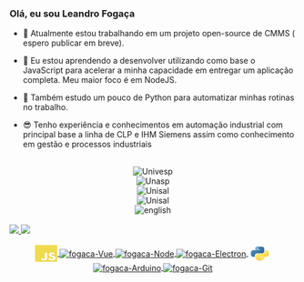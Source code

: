 ### Olá, eu sou Leandro Fogaça

- 🔭 Atualmente estou trabalhando em um projeto open-source de CMMS ( espero publicar em breve).

- 🌱 Eu estou aprendendo a desenvolver utilizando como base o JavaScript para acelerar a minha capacidade em entregar um aplicação completa. Meu maior foco é em NodeJS.

- 🌱 Também estudo um pouco de Python para automatizar minhas rotinas no trabalho.

- 😎 Tenho experiência e conhecimentos em automação industrial com principal base a linha de CLP e IHM Siemens assim como conhecimento em gestão e processos industriais

<br>

<div style="display: inline_block" align="center">

  <img align-content="center" alt="Univesp"  src="https://img.shields.io/badge/Engenharia%20da%20Computa%C3%A7%C3%A3o-UNIVESP-yellow">
<br>
  <img align-content="center" alt="Unasp"  src="https://img.shields.io/badge/Processos%20Gerenciais-UNASP-green">
<br>
  <img align-content="center" alt="Unisal"  src="https://img.shields.io/badge/Técnico%20em%20Mecatrônica-UNISAL-green">
<br>
  <img align-content="center" alt="Unisal"  src="https://img.shields.io/badge/Eletricista%20de%20Manutenção-SENAI-green">
<br>
  <img aling-content="center" alt="english" src="https://img.shields.io/badge/Inglês-Avançado-green">
<br>

</div>
</div>

<br>

<div align="center" style="display: inline; justify-content: space-around;">
  <a href="https://github.com/LeandroFogaca">
  <img height="180em" src="https://github-readme-stats.vercel.app/api?username=LeandroFogaca&show_icons=true&theme=dark&include_all_commits=true&count_private=true"/>
  <img height="180em" src="https://github-readme-stats.vercel.app/api/top-langs/?username=LeandroFogaca&layout=compact&langs_count=7&theme=dark"/>
</div>
  <br>
<div style="display: inline_block" align="center"><br>
  <img align="center" alt="fogaca-Js" height="30" width="40" src="https://raw.githubusercontent.com/devicons/devicon/master/icons/javascript/javascript-plain.svg">
  <img align="center" alt="fogaca-Vue" height="30" width="40" src="https://cdn.jsdelivr.net/gh/devicons/devicon/icons/vuejs/vuejs-original.svg">  
  <img align="center" alt="fogaca-Node" height="30" width="40" src="https://cdn.jsdelivr.net/gh/devicons/devicon/icons/nodejs/nodejs-plain-wordmark.svg">
  <img align="center" alt="fogaca-Electron" height="30" width="40" src="https://cdn.jsdelivr.net/gh/devicons/devicon/icons/electron/electron-original.svg">
  <img align="center" alt="fogaca-Python" height="30" width="40" src="https://raw.githubusercontent.com/devicons/devicon/master/icons/python/python-original.svg">
  <img align="center" alt="fogaca-Arduino" height="30" width="40"  src="https://cdn.jsdelivr.net/gh/devicons/devicon/icons/arduino/arduino-original-wordmark.svg" />
  <img align="center" alt="fogaca-Git" height="30" width="40" src="https://cdn.jsdelivr.net/gh/devicons/devicon/icons/git/git-original.svg" />

</div>
 
  [comment]: <> (<p align="right"> <img src="https://komarev.com/ghpvc/?username=LeandroFogaca&color=blue" alt="Profile views"/></p>)

